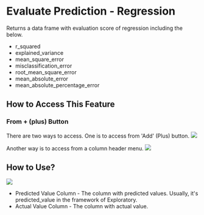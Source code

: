 # Evaluate Prediction - Regression

Returns a data frame with evaluation score of regression including the below.

* r_squared
* explained_variance
* mean_square_error
* misclassification_error
* root_mean_square_error
* mean_absolute_error
* mean_absolute_percentage_error

## How to Access This Feature

### From + (plus) Button
There are two ways to access. One is to access from 'Add' (Plus) button.
![](images/evaluate_regression_add.png)

Another way is to access from a column header menu.
![](images/evaluate_regression_col.png)

## How to Use?

![](images/evaluate_regression_param.png)

* Predicted Value Column - The column with predicted values. Usually, it's predicted_value in the framework of Exploratory.
* Actual Value Column - The column with actual value.
